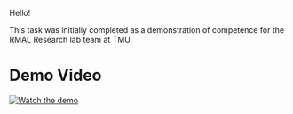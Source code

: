 Hello! 


This task was initially completed as a demonstration of competence for the RMAL Research lab team at TMU.


# Demo Video

[![Watch the demo](https://img.youtube.com/vi/YOUTUBE_VIDEO_ID/0.jpg)](https://www.youtube.com/watch?v=_e_1ut54fdM)
